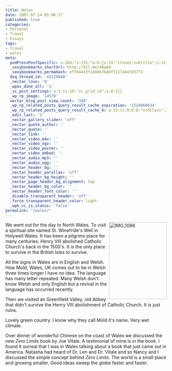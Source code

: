 ```yaml
---
title: Wales
date: 2007-07-14 05:06:17
published: true
categories:
- Personal
- Travel
- Essays
tags:
- travel
- wales
meta:
  podPressPostSpecific: s:264:"s:255:"a:6:{s:15:"itunes:subtitle";s:15:"##PostExcerpt##";s:14:"itunes:summary";s:15:"##PostExcerpt##";s:15:"itunes:keywords";s:17:"##WordPressCats##";s:13:"itunes:author";s:10:"##Global##";s:15:"itunes:explicit";s:7:"Default";s:12:"itunes:block";s:7:"Default";}";";
  _sexybookmarks_shortUrl: http://b2l.me/48q84
  _sexybookmarks_permaHash: ef764433f1d4667b40f5117a647d3771
  dsq_thread_id: '43129840'
  _nectar_love: '0'
  _wpas_done_all: '1'
  _vc_post_settings: a:1:{s:10:"vc_grid_id";a:0:{}}
  _wp_rp_image: '14570'
  nectar_blog_post_view_count: '348'
  _wp_rp_related_posts_query_result_cache_expiration: '1524960634'
  _wp_rp_related_posts_query_result_cache_6: a:12:{i:0;O:8:"stdClass":2:{s:7:"post_id";s:3:"257";s:5:"score";s:18:"143.87386623735148";}i:1;O:8:"stdClass":2:{s:7:"post_id";s:3:"253";s:5:"score";s:17:"142.4232333106078";}i:2;O:8:"stdClass":2:{s:7:"post_id";s:3:"265";s:5:"score";s:18:"133.67032213137293";}i:3;O:8:"stdClass":2:{s:7:"post_id";s:3:"256";s:5:"score";s:18:"133.67032213137293";}i:4;O:8:"stdClass":2:{s:7:"post_id";s:3:"244";s:5:"score";s:18:"133.67032213137293";}i:5;O:8:"stdClass":2:{s:7:"post_id";s:3:"206";s:5:"score";s:17:"88.72793587856484";}i:6;O:8:"stdClass":2:{s:7:"post_id";s:4:"1941";s:5:"score";s:16:"44.9633799823904";}i:7;O:8:"stdClass":2:{s:7:"post_id";s:3:"310";s:5:"score";s:16:"44.9633799823904";}i:8;O:8:"stdClass":2:{s:7:"post_id";s:3:"223";s:5:"score";s:16:"44.9633799823904";}i:9;O:8:"stdClass":2:{s:7:"post_id";s:3:"134";s:5:"score";s:17:"43.78554962575674";}i:10;O:8:"stdClass":2:{s:7:"post_id";s:3:"106";s:5:"score";s:17:"43.78554962575674";}i:11;O:8:"stdClass":2:{s:7:"post_id";s:3:"333";s:5:"score";s:17:"26.30457230709693";}}
  _edit_last: '1'
  _nectar_gallery_slider: 'off'
  _nectar_quote_author: ''
  _nectar_quote: ''
  _nectar_link: ''
  _nectar_video_m4v: ''
  _nectar_video_ogv: ''
  _nectar_video_poster: ''
  _nectar_video_embed: ''
  _nectar_audio_mp3: ''
  _nectar_audio_ogg: ''
  _nectar_header_bg: ''
  _nectar_header_parallax: 'off'
  _nectar_header_bg_height: ''
  _nectar_page_header_bg_alignment: top
  _nectar_header_bg_color: ''
  _nectar_header_font_color: ''
  _disable_transparent_header: 'off'
  _force_transparent_header_color: light
  _wpb_vc_js_status: 'false'
permalink: "/wales/"
---
```

<p><a title="Greenfield Valley old Abbey" href="http://www.flickr.com/photos/eaglechris/809140995/" rel="nofollow"><img src="{{ site.baseurl }}/posts/2007/07/809140995_9a9bd56cff_m.jpg" alt="IMG_1086" width="180" height="240" align="right" /></a>We went out for the day to North Wales. To visit a spiritual site named St. Winefride's Well in Holywell Wales. It has been a pilgrims place for many centuries. Henry VIII abolished Catholic Church's back in the 1500's. It is the only place to survive in the British Isles to survive.</p>
<p>All the signs in Wales are in English and Welsh. How Mold, Wales, UK comes out to be in Welsh three times longer I have no idea. The language has many letter repeated. Many Welsh don't know Welsh and only English but a revival in the language has occurred recently.</p>
<p>Then we visited an Greenfield Valley, old Abbey that didn't survive the Henry VIII abolishment of Catholic Church. It is just ruins.</p>
<p>Lovely green country. I know why they call Mold it's name. Very wet climate.</p>
<p>Over dinner of wonderful Chinese on the coast of Wales we discussed the new <em>Zero Limits</em> book by Joe Vitale. A testimonial of mine is in the book. I found it surreal that I was in Wales talking about a book that just came out in America. Natasha had heard of Dr. Len and Dr. Vitale and so Nancy and I discussed the simple concept behind <em>Zero Limits</em>. The world is a small place and growing smaller. Good ideas sweep the globe faster and faster.</p>
